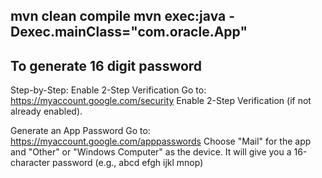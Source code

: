 mvn clean compile
mvn exec:java -Dexec.mainClass="com.oracle.App"
----------------------------------------------------

To generate 16 digit password
--------------------------------
Step-by-Step:
Enable 2-Step Verification
Go to: https://myaccount.google.com/security
Enable 2-Step Verification (if not already enabled).

Generate an App Password
Go to: https://myaccount.google.com/apppasswords
Choose "Mail" for the app and "Other" or "Windows Computer" as the device.
It will give you a 16-character password (e.g., abcd efgh ijkl mnop)